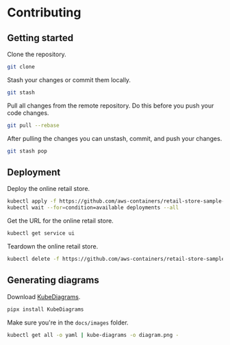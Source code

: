 # Contributing

## Getting started

Clone the repository.

```sh
git clone 
```

Stash your changes or commit them locally.

```sh
git stash
```

Pull all changes from the remote repository. Do this before you push your code changes.

```sh
git pull --rebase
```

After pulling the changes you can unstash, commit, and push your changes.

```sh
git stash pop
```

## Deployment

Deploy the online retail store.

```sh
kubectl apply -f https://github.com/aws-containers/retail-store-sample-app/releases/latest/download/kubernetes.yaml
kubectl wait --for=condition=available deployments --all
```

Get the URL for the online retail store.

```sh
kubectl get service ui
```

Teardown the online retail store.

```sh
kubectl delete -f https://github.com/aws-containers/retail-store-sample-app/releases/latest/download/kubernetes.yaml
```

## Generating diagrams

Download [KubeDiagrams](https://github.com/philippemerle/KubeDiagrams).

```sh
pipx install KubeDiagrams
```

Make sure you're in the `docs/images` folder.

```sh
kubectl get all -o yaml | kube-diagrams -o diagram.png -
```
